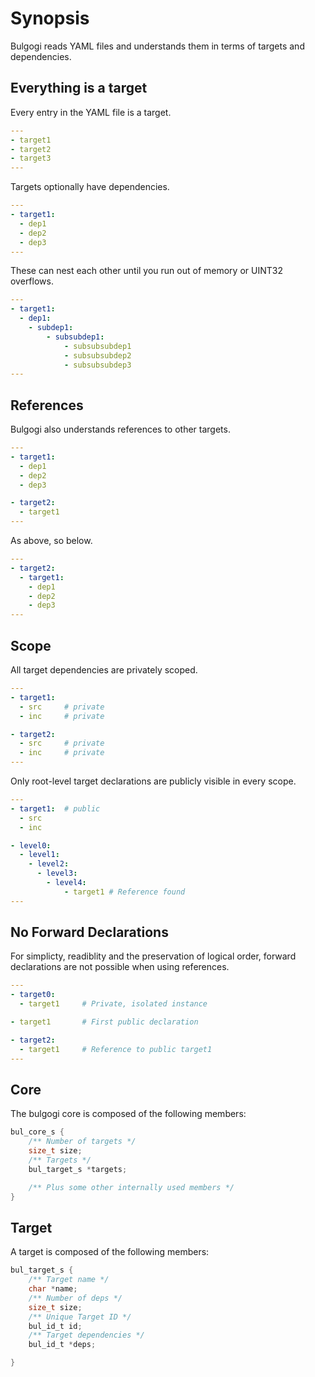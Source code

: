 # Synopsis 
Bulgogi reads YAML files and understands them in terms of targets and dependencies.

## Everything is a target 
Every entry in the YAML file is a target.

```yaml 
---
- target1
- target2
- target3
---
```

Targets optionally have dependencies.

```yaml 
---
- target1:
  - dep1
  - dep2
  - dep3
---
```

These can nest each other until you run out of memory or UINT32 overflows.

```yaml 
---
- target1:
  - dep1:
    - subdep1:
        - subsubdep1:
            - subsubsubdep1
            - subsubsubdep2
            - subsubsubdep3
---
```

## References
Bulgogi also understands references to other targets.

```yaml 
---
- target1:
  - dep1
  - dep2
  - dep3

- target2:
  - target1
---
```

As above, so below.

```yaml 
---
- target2:
  - target1:
    - dep1
    - dep2
    - dep3
---
```

## Scope 
All target dependencies are privately scoped.

```yaml 
---
- target1:
  - src     # private
  - inc     # private

- target2:
  - src     # private 
  - inc     # private
---
```

Only root-level target declarations are publicly visible in every scope.

```yaml 
---
- target1:  # public
  - src
  - inc

- level0:
  - level1:
    - level2:
      - level3:
        - level4:
            - target1 # Reference found
---
```

## No Forward Declarations
For simplicty, readiblity and the preservation of logical order, forward declarations are not possible when using references.


```yaml 
---
- target0:
  - target1     # Private, isolated instance

- target1       # First public declaration

- target2:
  - target1     # Reference to public target1
---
```

## Core
The bulgogi core is composed of the following members:

```c 
bul_core_s {
    /** Number of targets */
    size_t size;
    /** Targets */
    bul_target_s *targets;

    /** Plus some other internally used members */
}
```

## Target 
A target is composed of the following members:

```c 
bul_target_s {
    /** Target name */
    char *name;
    /** Number of deps */
    size_t size;
    /** Unique Target ID */
    bul_id_t id;
    /** Target dependencies */
    bul_id_t *deps;

}
```
